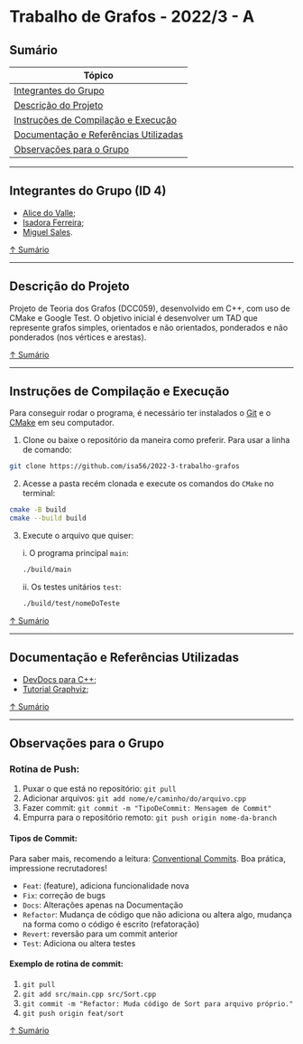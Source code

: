 # Trabalho de Grafos - 2022/3 - A

## Sumário

| Tópico                                                |
| ----------------------------------------------------- |
| [Integrantes do Grupo](#integrantes-do-grupo-id-4)    |
| [Descrição do Projeto](#descrição-do-projeto)         |
| [Instruções de Compilação e Execução](#instruções-de-compilação-e-execução)         |
| [Documentação e Referências Utilizadas](#documentação-e-referências-utilizadas) |
| [Observações para o Grupo](#observações-para-o-grupo) |

---

## Integrantes do Grupo (ID 4)
- [Alice do Valle](https://github.com/alicedovalle);
- [Isadora Ferreira](https://github.com/isa56);
- [Miguel Sales](https://github.com/salesmiguelz).

[↑ Sumário](#sumário)

---

## Descrição do Projeto

Projeto de Teoria dos Grafos (DCC059), desenvolvido em C++, com uso de CMake e Google Test.
O objetivo inicial é desenvolver um TAD que represente grafos simples, orientados e não orientados, ponderados e não ponderados (nos vértices e arestas).


[↑ Sumário](#sumário)

---

## Instruções de Compilação e Execução

Para conseguir rodar o programa, é necessário ter instalados o [Git](https://git-scm.com/) e o [CMake](https://cmake.org/) em seu computador.

1. Clone ou baixe o repositório da maneira como preferir. Para usar a linha de comando:
  ```bash
  git clone https://github.com/isa56/2022-3-trabalho-grafos
  ```

2. Acesse a pasta recém clonada e execute os comandos do `CMake` no terminal:
  ```bash
  cmake -B build
  cmake --build build
  ```

3. Execute o arquivo que quiser:

    i. O programa principal `main`:
      ```bash
      ./build/main
      ```


    ii. Os testes unitários `test`:
      ```bash
      ./build/test/nomeDoTeste
      ```

[↑ Sumário](#sumário)

---

## Documentação e Referências Utilizadas
- [DevDocs para C++](https://devdocs.io/cpp/);
- [Tutorial Graphviz](http://www.inf.ufes.br/~pdcosta/ensino/2018-2-estruturas-de-dados/material/Tutorial%20Graphviz.pdf);


[↑ Sumário](#sumário)

---

## Observações para o Grupo

### Rotina de Push:
1. Puxar o que está no repositório: `git pull`
2. Adicionar arquivos: `git add nome/e/caminho/do/arquivo.cpp`
3. Fazer commit: `git commit -m "TipoDeCommit: Mensagem de Commit"`
4. Empurra para o repositório remoto: `git push origin nome-da-branch`

#### Tipos de Commit:
Para saber mais, recomendo a leitura: [Conventional Commits](https://conventionalcommits.org/en/v1.0.0/). Boa prática, impressione recrutadores!

- `Feat`: (feature), adiciona funcionalidade nova
- `Fix`: correção de bugs
- `Docs`: Alterações apenas na Documentação
- `Refactor`: Mudança de código que não adiciona ou altera algo, mudança na forma como o código é escrito (refatoração)
- `Revert`: reversão para um commit anterior
- `Test`: Adiciona ou altera testes

#### Exemplo de rotina de commit:
1. `git pull`
2. `git add src/main.cpp src/Sort.cpp`
3. `git commit -m "Refactor: Muda código de Sort para arquivo próprio."`
4. `git push origin feat/sort`

[↑ Sumário](#sumário)
